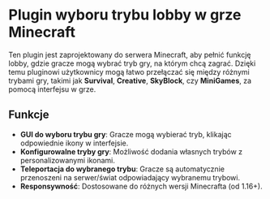 # Plugin wyboru trybu lobby w grze Minecraft

Ten plugin jest zaprojektowany do serwera Minecraft, aby pełnić funkcję lobby, gdzie gracze mogą wybrać tryb gry, na którym chcą zagrać. Dzięki temu pluginowi użytkownicy mogą łatwo przełączać się między różnymi trybami gry, takimi jak **Survival**, **Creative**, **SkyBlock**, czy **MiniGames**, za pomocą interfejsu w grze.

## Funkcje

- **GUI do wyboru trybu gry**: Gracze mogą wybierać tryb, klikając odpowiednie ikony w interfejsie.
- **Konfigurowalne tryby gry**: Możliwość dodania własnych trybów z personalizowanymi ikonami.
- **Teleportacja do wybranego trybu**: Gracze są automatycznie przenoszeni na serwer/świat odpowiadający wybranemu trybowi.
- **Responsywność**: Dostosowane do różnych wersji Minecrafta (od 1.16+).
